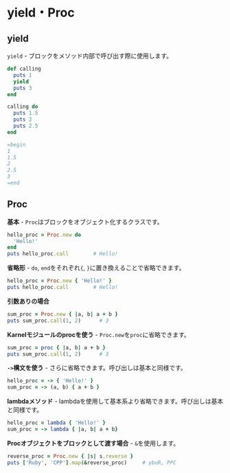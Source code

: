 # yield・Proc

## yield

`yield` - ブロックをメソッド内部で呼び出す際に使用します。
```rb
def calling
  puts 1
  yield
  puts 3
end

calling do
  puts 1.5
  puts 2
  puts 2.5
end

=begin
1
1.5
2
2.5
3
=end
```

## Proc

**基本** - `Proc`はブロックをオブジェクト化するクラスです。
```rb
hello_proc = Proc.new do
  'Hello!'
end
puts hello_proc.call        # Hello!
```

**省略形** - `do`, `end`をそれぞれ`{`, `}`に置き換えることで省略できます。
```rb
hello_proc = Proc.new { 'Hello!' }
puts hello_proc.call        # Hello!
```

**引数ありの場合**
```rb
sum_proc = Proc.new { |a, b| a + b }
puts sum_proc.call(1, 2)      # 3
```

**Karnelモジュールのprocを使う** - `Proc.new`を`proc`に省略できます。
```rb
sum_proc = proc { |a, b| a + b }
puts sum_proc.call(1, 2)      # 3
```

**`->`構文を使う** - さらに省略できます。呼び出しは基本と同様です。
```rb
hello_proc = -> { 'Hello!' }
sum_proc = -> (a, b) { a + b }
```

**lambdaメソッド** - lambdaを使用して基本系より省略できます。呼び出しは基本と同様です。
```rb
hello_proc = lambda { 'Hello!' }
sum_proc = -> lambda { |a, b| a + b}
```

**Procオブジェクトをブロックとして渡す場合** - `&`を使用します。
```rb
reverse_proc = Proc.new { |s| s.reverse }
puts ['Ruby', 'CPP'].map(&reverse_proc)     # ybuR, PPC
```
